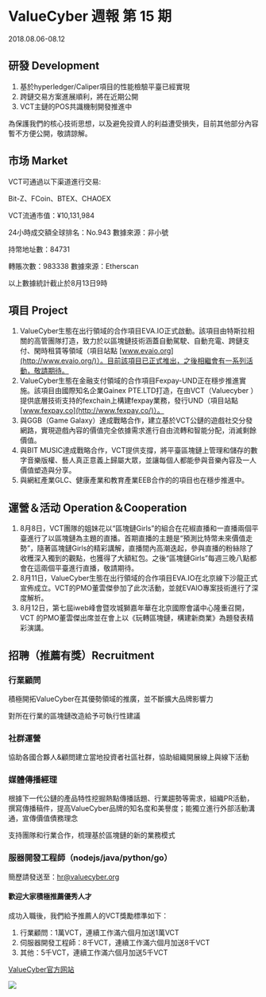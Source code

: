 # ValueCyber 週報 第 15 期

2018.08.06-08.12


## 研發 Development

1. 基於hyperledger/Caliper項目的性能檢驗平臺已經實現
2. 跨鏈交易方案進展順利，將在近期公開
3. VCT主鏈的POS共識機制開發推進中

為保護我們的核心技術思想，以及避免投資人的利益遭受損失，目前其他部分內容暫不方便公開，敬請諒解。

## 市场 Market

VCT可通過以下渠道進行交易:

Bit-Z、FCoin、BTEX、CHAOEX

VCT流通市值：¥10,131,984

24小時成交額全球排名：No.943  數據來源：非小號

持幣地址數：84731

轉賬次數：983338  數據來源：Etherscan

以上數據統計截止於8月13日9時

 

## 項目 Project

1. ValueCyber生態在出行領域的合作項目EVA.IO正式啟動。該項目由特斯拉相關的高管團隊打造，致力於以區塊鏈技術涵蓋自動駕駛、自動充電、跨鏈支付、閑時租賃等領域（項目站點 [www.evaio.org](http://www.evaio.org/)）。目前該項目已正式推出，之後相繼會有一系列活動，敬請期待。
2. ValueCyber生態在金融支付領域的合作項目Fexpay-UND正在穩步推進實施。該項目由國際知名企業Gainex PTE.LTD打造，在由VCT（Valuecyber ）提供底層技術支持的fexchain上構建fexpay業務，發行UND（項目站點 [www.fexpay.co](http://www.fexpay.co/)）。
3. 與GGB（Game Galaxy）達成戰略合作，建立基於VCT公鏈的遊戲社交分發網路，實現遊戲內容的價值完全依據需求進行自由流轉和智能分配，消滅剩餘價值。
4. 與BIT MUSIC達成戰略合作，VCT提供支撐，將平臺區塊鏈上管理和儲存的數字音樂版權、藝人真正意義上歸屬大眾，並讓每個人都能參與音樂內容及一人價值塑造與分享。
5. 與網紅產業GLC、健康產業和教育產業EEB合作的的項目也在穩步推進中。

 

## 運營＆活动 Operation＆Cooperation

1. 8月8日，VCT團隊的姐妹花以“區塊鏈Girls”的組合在花椒直播和一直播兩個平臺進行了以區塊鏈為主題的直播。首期直播的主題是“預測比特幣未來價值走勢”，隨著區塊鏈Girls的精彩講解，直播間內高潮迭起，參與直播的粉絲除了收穫深入獨到的觀點，也獲得了大額紅包。之後“區塊鏈Girls”每週三晚八點都會在這兩個平臺進行直播，敬請期待。
2. 8月11日，ValueCyber生態在出行領域的合作項目EVA.IO在北京線下沙龍正式宣佈成立。VCT的PMO董雲傑參加了此次活動，並就EVAIO專案技術進行了深度解析。
3. 8月12日，第七屆iweb峰會暨攻城獅嘉年華在北京國際會議中心隆重召開，VCT 的PMO董雲傑出席並在會上以《玩轉區塊鏈，構建新商業》為題發表精彩演講。

 

## 招聘（推薦有獎）Recruitment

### 行業顧問

積極開拓ValueCyber在其優勢領域的推廣，並不斷擴大品牌影響力

對所在行業的區塊鏈改造給予可執行性建議

### 社群運營

協助各國合夥人&顧問建立當地投資者社區社群，協助組織開展線上與線下活動

### 媒體傳播經理

根據下一代公鏈的產品特性挖掘熱點傳播話題、行業趨勢等需求，組織PR活動，撰寫傳播稿件，提高ValueCyber品牌的知名度和美譽度；能獨立進行外部活動溝通，宣傳價值債務理念

支持團隊和行業合作，梳理基於區塊鏈的新的業務模式

### 服器開發工程師（nodejs/java/python/go）

簡歷請發送至：[hr@valuecyber.org](mailto:hr@valuecyber.org)

#### 歡迎大家積極推薦優秀人才

成功入職後，我們給予推薦人的VCT獎勵標準如下：

1. 行業顧問：1萬VCT，連續工作滿六個月加送1萬VCT
2. 伺服器開發工程師：8千VCT，連續工作滿六個月加送8千VCT
3. 其他：5千VCT，連續工作滿六個月加送5千VCT

[ValueCyber官方网站](https://www.valuecyber.org/)

![](https://ws4.sinaimg.cn/large/006tNbRwly1fua9b7pc3uj319001kaat.jpg)